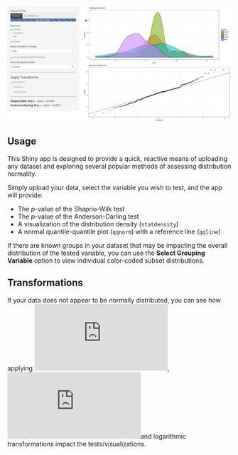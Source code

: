 ![](pp.png)

## Usage

This Shiny app is designed to provide a quick, reactive means of uploading any dataset and exploring several popular methods of assessing distribution normality.

Simply upload your data, select the variable you wish to test, and the app will provide:

* The *p*-value of the Shaprio-Wilk test
* The *p*-value of the Anderson-Darling test
* A visualization of the distribution density (`statdensity`)
* A normal quantile-quantile plot (`qqnorm`) with a reference line (`qqline`)

If there are known groups in your dataset that may be impacting the overall distribution of the tested variable, you can use the **Select Grouping Variable** option to view individual color-coded subset distributions.    

## Transformations

If your data does not appear to be normally distributed, you can see how applying ![equation](https://latex.codecogs.com/gif.latex?%24%5Csqrt%5B2%5D%7B%5C%3B%7D%24), ![equation](https://latex.codecogs.com/gif.latex?%24%5Csqrt%5B3%5D%7B%5C%3B%7D%24)and logarithmic transformations impact the tests/visualizations. 

